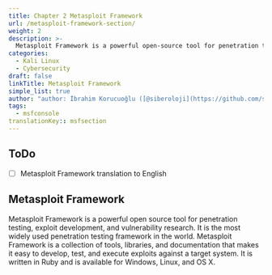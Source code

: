 ```yaml
---
title: Chapter 2 Metasploit Framework
url: /metasploit-framework-section/
weight: 2
description: >-
  Metasploit Framework is a powerful open-source tool for penetration testing, exploit development, and vulnerability research.
categories:
  - Kali Linux
  - Cybersecurity
draft: false
linkTitle: Metasploit Framework
simple_list: true
author: "author: İbrahim Korucuoğlu ([@siberoloji](https://github.com/siberoloji))"
tags:
  - msfconsole
translationKey:: msfsection
---
```


## ToDo

* [ ] Metasploit Framework translation to English

## Metasploit Framework

Metasploit Framework is a powerful open source tool for penetration testing, exploit development, and vulnerability research. It is the most widely used penetration testing framework in the world. Metasploit Framework is a collection of tools, libraries, and documentation that makes it easy to develop, test, and execute exploits against a target system. It is written in Ruby and is available for Windows, Linux, and OS X.

